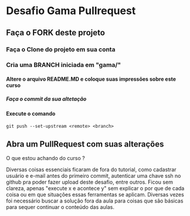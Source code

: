 # Desafio Gama Pullrequest

## Faça o FORK deste projeto

### Faça o Clone do projeto em sua conta

### Cria uma BRANCH iniciada em "gama/"

#### Altere o arquivo README.MD e coloque suas impressões sobre este curso

##### Faça o commit da sua altetação

#### Execute o comando

`git push --set-upstream <remote> <branch>`

## Abra um PullRequest com suas alterações

O que estou achando do curso ?

Diversas coisas essenciais ficaram de fora do tutorial, como cadastrar usuário e e-mail antes do primeiro commit, autenticar uma chave ssh no github pra poder fazer upload deste desafio, entre outros. Ficou sem clareza, apenas "execute x e acontece y" sem explicar o por que de cada coisa ou em que situações essas ferramentas se aplicam. Diversas vezes foi necessário buscar a solução fora da aula para coisas que são básicas para sequer continuar o conteúdo das aulas.
